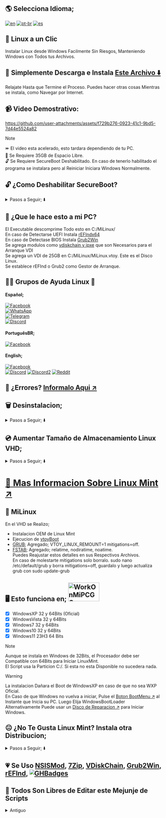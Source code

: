 ## 🌎 Selecciona Idioma; 
[![en](https://img.shields.io/badge/English-red.svg)](README.md)
[![pt-br](https://img.shields.io/badge/Português-pt--br-green.svg)](README.pt-br.md)
[![es](https://img.shields.io/badge/Espa%C3%B1ol-es-yellow.svg)](README.es.md)

## 🐧 Linux a un Clic
Instalar Linux desde Windows Facilmente
Sin Riesgos, Manteniendo Windows con Todos tus Archivos.
## 💾 Simplemente Descarga e Instala [Este Archivo ⬇️](https://master.dl.sourceforge.net/project/linuxoneclick/MiLinuxVDI.exe?viasf=1) 
Relajate Hasta que Termine el Proceso. Puedes hacer otras cosas Mientras se instala, como Navegar por Internet.

## 📹 Video Demostrativo: 
https://github.com/user-attachments/assets/f729b276-0923-41c1-9bd5-7d44e5524a82
>[!NOTE]
> ⏩ El video esta acelerado, esto tardara dependiendo de tu PC.<br>
> 💽 Se Requiere 35GB de Espacio Libre. <br>
> 🔓 Se Requiere SecureBoot Deshabilitado. En caso de tenerlo habilitado el programa se instalara pero al Reiniciar Iniciara Windows Normalmente.
## 🔓 ¿Como Deshabilitar SecureBoot?
<details>
<summary>Pasos a Seguir; ⬇️</summary>
<h2> 🔏 ¿Que es SecureBoot? </h2>
SecureBoot es un Sistema de Seguridad la cual evita que programas no certificados puedan arrancar con el Sistema. <br>
Lamentablemente este Script Requiere tener SecureBoot Desactivado ya que no esta firmado por Microsoft

### 👨‍💻 Desactivar SecureBoot desde BIOS;
Para Desactivar SecureBoot con este metodo Deberas Reiniciar la PC, y cuando enciende Deberas Pulsar la Tecla `Setup` que aparece en Pantalla. Suele ser `F2` `F12` o `DEL` <br>
Luego Buscar a traves de las flechas del teclado la Seccion `Sistema\System`, `Inicio\Boot`, `Seguridad` y en un Sub Menu debe aparecer SecureBoot, ajustarlo a apagado, guardar y reiniciar. <br>
Esto varia por PC, Aqui hay algunos Ejemplos; <br>
[![Dell](https://img.shields.io/badge/dell-007DB8?style=for-the-badge&logo=dell&logoColor=white)](https://www.dell.com/support/contents/es-mx/videos/videoplayer/how-to-enable-secure-boot/6333794882112?lwp=rt) [![Asus](https://img.shields.io/badge/Asus-black?style=for-the-badge&logo=asus&logoColor=white)](https://www.youtube.com/watch?v=8nxl-ZzjapA)   [![Acer](https://img.shields.io/badge/acer-83B81A?style=for-the-badge&logo=acer&logoColor=white)](https://www.youtube.com/watch?v=fziNzTmiwPE)   [![HP](https://img.shields.io/badge/hp-0096D6?style=for-the-badge&logo=hp&logoColor=white)](https://www.youtube.com/watch?v=mh5mDCw5L4M)   [![Lenovo](https://img.shields.io/badge/lenovo-E2231A?style=for-the-badge&logo=lenovo&logoColor=white)](https://support.lenovo.com/cl/es/videos/nvid500424-disable-and-enable-secure-boot-in-bios-lenovo-support-quick-tips) [![Samsung](	https://img.shields.io/badge/samsung-1428A0?style=for-the-badge&logo=Samsung&logoColor=white)](https://www.youtube.com/watch?v=4GPmc8QVCQE) [![MSI](https://img.shields.io/badge/MSI-FF0000?style=for-the-badge&logo=msi&logoColor=white)](https://www.youtube.com/watch?v=EypQEavuO_8) [![]()]() [![]()]() 
<details>
<summary>Lenovo ThinkPad</summary> 
Aqui 2 Ejemplos; <br>
Versiones Antiguas;
https://youtu.be/_MeUEWgv8i4?t=146 <br>
Versiones Nuevas <br>
<video src="https://github.com/user-attachments/assets/1517bb59-abd1-43a2-9a51-0ef32ccd21db"/>

</details>
<details>
<summary>HP</summary>
Deberas Reiniciar tu PC y cuando encienda la pantalla pulsar Rapidamente la tecla `ESC` y aparecera este menu <br>
<img src="https://github.com/user-attachments/assets/61ba5f8b-7b1d-4323-94c2-36a757129b33"> <br>
Luego Tendras que Elegir `F10` <br>
Se Abrira un menu gris. Con las Flechitas del teclado Deberas ir a la Seccion "Seguridad del Sistema" y seleccionar "Opciones de Inicio" <br>
<img src="https://github.com/user-attachments/assets/52cbe76b-4613-430e-840c-bf8828a8ebc8"> <br>
Luego `Enter` en SecureBoot y Ajustarlo a Desactivado. <br>
<img src="https://github.com/user-attachments/assets/dc00844f-1067-47c1-afed-32c128222120"> <br>
Ahora Pulsa `F10` o ir hasta la Seccion Guardar y Reiniciar. Reinicia y Todo Listo.
</details>

<details>
<summary>Gigabyte</summary>
Deberas Reiniciar y cuando esta enciende pulsar la tecla `DEL` para mostrar el menu. Luego ir a la Seccion Sistema o BIOS y Seleccionar SecureBoot <br>
<img src="https://github.com/user-attachments/assets/284ecb93-4284-42af-b042-0a15faf6a894" width="350" height="240" /> <br>
Luego seleccionar SecureBoot, enter y Disable/OFF. <br>
<img src="https://github.com/user-attachments/assets/cbff9304-1fb4-455f-9808-a8ccc3c93659" width="350" height="240" /> <br>
Ahora ir a Guardar y Reiniciar.


</details>
</details>

## 🤨 ¿Que le hace esto a mi PC?
El Executable descomprime Todo esto en C:/MiLinux/ <br>
En caso de Detectarse UEFI Instala [rEFIndx64](https://www.rodsbooks.com/refind/) <br>
En caso de Detectase BIOS Instala [Grub2Win](https://sourceforge.net/projects/grub2win/) <br>
Se agrega modulos como [vdiskchain y ipxe](https://github.com/ventoy/vdiskchain) que son Necesarios para el Arranque VDI <br>
Se agrega un VDI de 25GB en C:/MiLinux/MiLinux.vtoy. Este es el Disco Linux. <br>
Se establece rEFInd o Grub2 como Gestor de Arranque. <br>

## 🙋💖 Grupos de Ayuda Linux 🤗
#### Español;
[![Facebook](https://img.shields.io/badge/Facebook-blue?logo=facebook&logoColor=fff&style=flat)](https://www.facebook.com/groups/LinuxGroups/) 	 
[![WhatsApp](https://img.shields.io/badge/WhatsApp-25D366?logo=whatsapp&logoColor=fff&style=flat)](https://chat.whatsapp.com/BsBW4RbEVpj8KO22AN2KDB) 	 
[![Telegram](https://img.shields.io/badge/Telegram-2CA5E0?style=fat&logo=telegram&logoColor=white)](https://t.me/addlist/pbpqO72i6x44MmQx)	
[![Discord](https://img.shields.io/badge/Discord-7289DA?style=fat&logo=discord&logoColor=white)](https://discord.com/invite/XYYvqUF3pG)
#### PortuguêsBR; 
[![Facebook](https://img.shields.io/badge/Facebook-blue?logo=facebook&logoColor=fff&style=flat)](https://www.facebook.com/groups/brlinux/) 	 
#### English; 
[![Facebook](https://img.shields.io/badge/Facebook-blue?logo=facebook&logoColor=fff&style=flat)](https://www.facebook.com/groups/GNUAndLinux/) 	 
[![Discord](https://img.shields.io/badge/DiscordOfficial-87cf3e?style=fat&logo=discord&logoColor=white)](https://discord.gg/mint)
[![Discord2](https://img.shields.io/badge/Discord2-7289DA?style=fat&logo=discord&logoColor=white)](https://discord.com/invite/D4ETYhq)
[![Reddit](https://img.shields.io/badge/Reddit-FF5722?style=fat&logo=reddit&logoColor=white)](https://www.reddit.com/r/linuxmint/)

## 💢 ¿Errores? [Informalo Aqui ↗️](https://github.com/weskerty/LinuxOneClick/issues/new)

## 🗑️ Desinstalacion;
<details>
<summary>Pasos a Seguir; ⬇️</summary>
Simplemente vaya a C:/MiLinux/uninstall.exe para Desinstalarlo como se ve en este Video; <br>
<video src=""/> <br>

Asi de Facil.
</details>

## 💿 Aumentar Tamaño de Almacenamiento Linux VHD;
<details>
<summary>Pasos a Seguir; ⬇️</summary>
Ir al archivo llamado "AddStorage.bat" que se encuentra en C:/MiLinux/ y Ejecutarlo como Administrador. <br>
Luego escribir la Cantidad que te Gustaria en GB. Debe ser el Tamaño Total. Actualmente es 25GB, si quieres 5GB mas entonces Escribes 30. Agregara 5GB mas para que tenga 30GB. <br>
Una vez completado el Proceso, Reinicia a Linux y abre el Programa Discos, Clic derecho sobre el Disco EXT4 y Reajustar Tamaño. Luego mueve la barra para abarcar la Totalidad de la memoria. Aceptar y Listo. <br>
Video Demostrativo;
<video src="https://github.com/user-attachments/assets/09c339b1-b39a-4bf6-be96-2147463ed04b"/> <br>
</details>

# [💟 Mas Informacion Sobre Linux Mint ↗️](https://linuxmint.com.es/)

## 🐧 MiLinux 
En el VHD se Realizo;
* Instalacion OEM de Linux Mint
* Ejecucion de [vtoyBoot](https://github.com/ventoy/vtoyboot) <br>
* [GRUB](https://es.wikipedia.org/wiki/GNU_GRUB); Agregado; VTOY_LINUX_REMOUNT=1  mitigations=off. <br>
* [FSTAB](https://es.wikipedia.org/wiki/Fstab); Agregado; relatime, nodiratime, noatime. <br>
Puedes Reajustar estos detalles en sus Respectivos Archivos. <br>
En caso de molestarte mitigations solo borralo. sudo nano /etc/default/grub y borra mitigations=off, guardalo y luego actualiza grub con sudo update-grub

## 🖥️ Esto funciona en;  <img src="https://github.com/user-attachments/assets/8ff47ebe-780f-4d4b-894f-779c0887d844" alt="WorkOnMiPCGG" width="100" height="60"/>

- [x] WindowsXP 32 y 64Bits (Oficial)
- [x] WindowsVista 32 y 64Bits 
- [x] Windows7 32 y 64Bits 
- [x] Windows10 32 y 64Bits 
- [x] Windows11 23H3 64 Bits 

>[!NOTE]
> Aunque se instala en Windows de 32Bits, el Procesador debe ser Compatible con 64Bits para Iniciar LinuxMint. <br>
> El Script usa la Particion C:/. Si esta no esta Disponible no sucedera nada. <br>

> [!WARNING]
> La instalacion Dañara el Boot de WindowsXP en caso de que no sea WXP Oficial. <br>
> En Caso de que Windows no vuelva a iniciar, Pulse el [Boton BootMenu ↗️](Guides/BootMenu/BootMenu.md) al Instante que Inicia su PC. Luego Elija WindowsBootLoader<br>
> Alternativamente Puede usar un [Disco de Reparacion ↗️](https://sergeistrelec.name/winpe-10-8-sergei-strelec-english/237-winpe-11-10-8-sergei-strelec-x86x64native-x86-20240711-english-version.html) para Iniciar Windows. <br>

## 😐 ¿No Te Gusta Linux Mint? Instala otra Distribucion;
<details>
<summary>Pasos a Seguir; ⬇️</summary>
Puedes cambiar la Instalacion del VHD con VirtualBox y Seguir la Instalacion Correspondiente desde Ahi. <br>
Descarga e Instala VirtualBox en Windows https://www.virtualbox.org/wiki/Downloads <br>
Abre VirtualBox, Clic en Nueva Maquina, Ajusta el Nombre y la Ubicacion de la ISO (medio de instalacion). Luego Ajusta los Recursos que usara VirtualBox. DEBES MARCAR HABILITAR EFI. Luego Seleccionas "Usar Disco Existente" y Seleccionas el Icono de Carpeta para Buscar la Ubicacion de MiLinux.vhd.vtoy, lo seleccionas y Siguiente. Inicia la Maquina Virtual y Instala tu Distro como de Costumbre.
Aqui un Ejemplo en Video; 
<video src=""/> <br>
</details>


## 💗 Se Uso [NSISMod](https://sourceforge.net/projects/nsisbi/files/nsisbi3.04.1/), [7Zip](https://7zip-es.updatestar.com/), [VDiskChain](https://github.com/ventoy/vdiskchain), [Grub2Win](https://sourceforge.net/projects/grub2win/files/), [rEFInd](https://www.rodsbooks.com/refind/), [![GHBadges](https://img.shields.io/badge/Badges-100000?style=for-the-badge&logo=github&logoColor=white)](https://github.com/alexandresanlim/Badges4-README.md-Profile/blob/master/README.md)

## 📝 Todos Son Libres de Editar este Mejunje de Scripts 

<details>
<summary>Antiguo</summary>
Esto era hermoso, hasta podias elegir que Distro Instalar. Pero lamentablemente no funcionaba con W7 e inferiores, nisiquiera con curl por errores de certificado.

<video src="https://github.com/user-attachments/assets/a98d0f3e-bd70-4b2a-86cc-33724ea62dc0">

</details>
